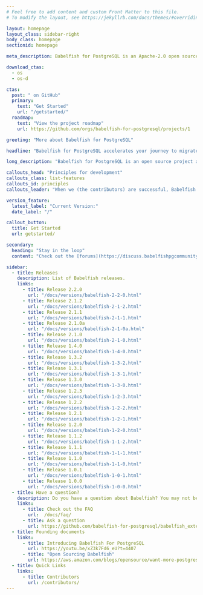 ```yaml
---
# Feel free to add content and custom Front Matter to this file.
# To modify the layout, see https://jekyllrb.com/docs/themes/#overriding-theme-defaults

layout: homepage
layout_class: sidebar-right
body_class: homepage
sectionid: homepage

meta_description: Babelfish for PostgreSQL is an Apache-2.0 open source project that adds a Microsoft SQL Server-compatible end-point to PostgreSQL to enable your PostgreSQL database to understand the SQL Server wire protocol and commonly used SQL Server commands. With Babelfish, PostgreSQL now understands T-SQL, SQL Server's proprietary SQL dialect, and supports the same communications protocol, so your apps that were originally written for SQL Server can now work with PostgreSQL with fewer code changes and without changing database drivers.

download_ctas:
  - os
  - os-d

ctas:
  post: " on GitHub"
  primary:
    text: "Get Started"
    url: "/getstarted/"
  roadmap:
    text: "View the project roadmap"
    url: https://github.com/orgs/babelfish-for-postgresql/projects/1

greeting: "More about Babelfish for PostgreSQL"

headline: "Babelfish for PostgreSQL accelerates your journey to migrate <br> SQL Server applications to PostgreSQL"

long_description: "Babelfish for PostgreSQL is an open source project available under the Apache 2.0 and PostgreSQL licenses. It provides the capability for PostgreSQL to understand queries from applications written for Microsoft SQL Server. Babelfish understands the SQL Server wire-protocol and T-SQL, the Microsoft SQL Server query language, so you don't have to switch database drivers or re-write all of your application queries. With Babelfish, applications currently running on SQL Server can now run directly on PostgreSQL with fewer code changes."

callouts_head: "Principles for development"
callouts_class: list-features
callouts_id: principles
callouts_leader: "When we (the contributors) are successful, Babelfish for PostgreSQL will be:"

version_feature:
  latest_label: "Current Version:"
  date_label: "/"

callout_button:
  title: Get Started
  url: getstarted/

secondary:
  heading: "Stay in the loop"
  content: "Check out the [forums](https://discuss.babelfishpgcommunity.dev) to stay informed."

sidebar:
  - title: Releases
    description: List of Babelfish releases.
    links:
      - title: Release 2.2.0
        url: "/docs/versions/babelfish-2-2-0.html"
      - title: Release 2.1.2
        url: "/docs/versions/babelfish-2-1-2.html"
      - title: Release 2.1.1
        url: "/docs/versions/babelfish-2-1-1.html"
      - title: Release 2.1.0a
        url: "/docs/versions/babelfish-2-1-0a.html"
      - title: Release 2.1.0
        url: "/docs/versions/babelfish-2-1-0.html"
      - title: Release 1.4.0
        url: "/docs/versions/babelfish-1-4-0.html"
      - title: Release 1.3.2
        url: "/docs/versions/babelfish-1-3-2.html"
      - title: Release 1.3.1
        url: "/docs/versions/babelfish-1-3-1.html"
      - title: Release 1.3.0
        url: "/docs/versions/babelfish-1-3-0.html"
      - title: Release 1.2.3
        url: "/docs/versions/babelfish-1-2-3.html"
      - title: Release 1.2.2
        url: "/docs/versions/babelfish-1-2-2.html"
      - title: Release 1.2.1
        url: "/docs/versions/babelfish-1-2-1.html"
      - title: Release 1.2.0
        url: "/docs/versions/babelfish-1-2-0.html"
      - title: Release 1.1.2
        url: "/docs/versions/babelfish-1-1-2.html"
      - title: Release 1.1.1
        url: "/docs/versions/babelfish-1-1-1.html"
      - title: Release 1.1.0
        url: "/docs/versions/babelfish-1-1-0.html"
      - title: Release 1.0.1
        url: "/docs/versions/babelfish-1-0-1.html"
      - title: Release 1.0.0
        url: "/docs/versions/babelfish-1-0-0.html"
  - title: Have a question?
    description: Do you have a question about Babelfish? You may not be the first person to ask it. Visit our Frequently Asked Questions (FAQ) to see if your question has been answered. If not, don’t hesitate to ask and we'll be glad to answer.
    links:
      - title: Check out the FAQ
        url:  /docs/faq/
      - title: Ask a question
        url: https://github.com/babelfish-for-postgresql/babelfish_extensions/issues
  - title: Founding documents
    links:
      - title: Introducing Babelfish For PostgreSQL
        url: https://youtu.be/xZ3k7Fd6_eU?t=4407
      - title: "Open Sourcing Babelfish"
        url: https://aws.amazon.com/blogs/opensource/want-more-postgresql-you-just-might-like-babelfish/
  - title: Quick Links
    links: 
      - title: Contributors
        url: /contributors/
---
```

